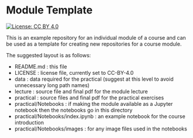 # Module Template

[![License: CC BY 4.0](https://img.shields.io/badge/License-CC%20BY%204.0-blue.svg)](https://creativecommons.org/licenses/by/4.0/)

This is an example repository for an individual module of a course and can be used as a template for creating new repositories for a course module.

The suggested layout is as follows:
- README.md : this file
- LICENSE : license file, currently set to CC-BY-4.0
- data : data required for the practical (suggest at this level to avoid unnecessary long path names)
- lecture : source file and final pdf for the module lecture
- practical : source files and final pdf for the practical exercises
- practical/Notebooks : if making the module available as a Jupyter notebook then the notebooks go in this directory 
- practical/Notebooks/index.ipynb : an example notebook for the course introduction
- practical/Notebooks/images : for any image files used in the notebooks
